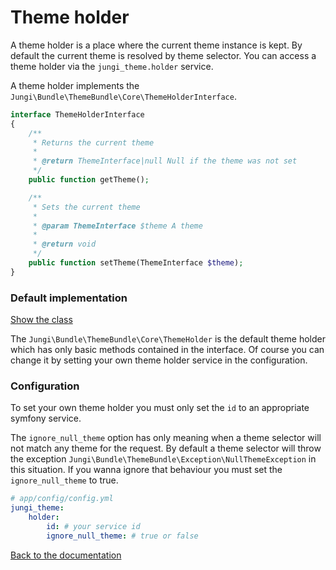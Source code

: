 Theme holder
============

A theme holder is a place where the current theme instance is kept. By default the current theme is resolved by theme 
selector. You can access a theme holder via the `jungi_theme.holder` service. 

A theme holder implements the `Jungi\Bundle\ThemeBundle\Core\ThemeHolderInterface`. 

```php
interface ThemeHolderInterface
{
    /**
     * Returns the current theme
     *
     * @return ThemeInterface|null Null if the theme was not set
     */
    public function getTheme();

    /**
     * Sets the current theme
     *
     * @param ThemeInterface $theme A theme
     *
     * @return void
     */
    public function setTheme(ThemeInterface $theme);
}
```

### Default implementation

[Show the class](https://github.com/piku235/JungiThemeBundle/blob/master/Core/ThemeHolder.php)

The `Jungi\Bundle\ThemeBundle\Core\ThemeHolder` is the default theme holder which has only basic methods contained
in the interface. Of course you can change it by setting your own theme holder service in the configuration.

### Configuration

To set your own theme holder you must only set the `id` to an appropriate symfony service.

The `ignore_null_theme` option has only meaning when a theme selector will not match any theme for the request. By default
a theme selector will throw the exception `Jungi\Bundle\ThemeBundle\Exception\NullThemeException` in this situation. If 
you wanna ignore that behaviour you must set the `ignore_null_theme` to true.

```yaml
# app/config/config.yml
jungi_theme:
    holder:
        id: # your service id
        ignore_null_theme: # true or false
```

[Back to the documentation](https://github.com/piku235/JungiThemeBundle/blob/master/Resources/doc/index.md)